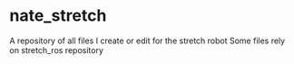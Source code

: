 # nate_stretch
A repository of all files I create or edit for the stretch robot
Some files rely on stretch_ros repository
